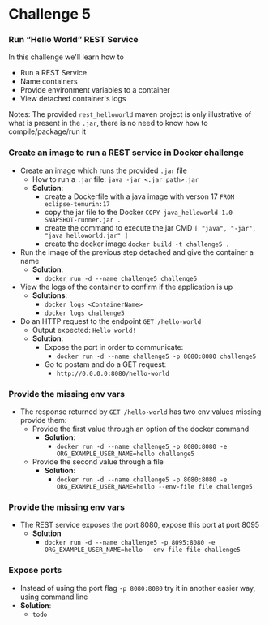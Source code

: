 # Challenge 5
### Run “Hello World” REST Service

In this challenge we'll learn how to
- Run a REST Service 
- Name containers 
- Provide environment variables to a container 
- View detached container's logs

Notes: The provided `rest_helloworld` maven project is only illustrative of what is present in the `.jar`, there is no need to know how to compile/package/run it

### Create an image to run a REST service in Docker challenge
- Create an image which runs the provided `.jar` file
  - How to run a `.jar` file: `java -jar <.jar path>.jar`
  - **Solution**:
    - create a Dockerfile with a java image with verson 17 `FROM eclipse-temurin:17`
    - copy the jar file to the Docker `COPY java_helloworld-1.0-SNAPSHOT-runner.jar .`
    - create the command to execute the jar CMD `[ "java", "-jar", "java_helloworld.jar" ]`
    - create the docker image `docker build -t challenge5 .`
- Run the image of the previous step detached and give the container a name
  - **Solution**:
    - `docker run -d --name challenge5 challenge5`
- View the logs of the container to confirm if the application is up 
  - **Solutions**:
    - `docker logs <ContainerName>`
    - `docker logs challenge5`
- Do an HTTP request to the endpoint `GET /hello-world`
  - Output expected: `Hello world!`
  - **Solution**:
    - Expose the port in order to communicate:
      - `docker run -d --name challenge5 -p 8080:8080 challenge5`
    - Go to postam and do a GET request:
      - `http://0.0.0.0:8080/hello-world`

### Provide the missing env vars
- The response returned by `GET /hello-world` has two env values missing provide them:
  - Provide the first value through an option of the docker command
    - **Solution**:
      - `docker run -d --name challenge5 -p 8080:8080 -e ORG_EXAMPLE_USER_NAME=hello challenge5`
  - Provide the second value through a file
    - **Solution**:
      - `docker run -d --name challenge5 -p 8080:8080 -e ORG_EXAMPLE_USER_NAME=hello --env-file file challenge5`

### Provide the missing env vars
- The REST service exposes the port 8080, expose this port at port 8095
  - **Solution**
    - `docker run -d --name challenge5 -p 8095:8080 -e ORG_EXAMPLE_USER_NAME=hello --env-file file challenge5`

### Expose ports
- Instead of using the port flag `-p 8080:8080` try it in another easier way, using command line
- **Solution**:
  - `todo`